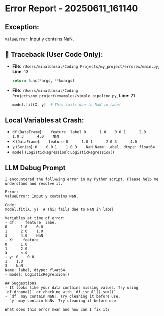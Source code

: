 # Error Report - 20250611_161140

## Exception:
`ValueError`: Input y contains NaN.

## 📍 Traceback (User Code Only):
- **File**: `/Users/minalbansal/Coding Projects/my_project/errorex/main.py`, **Line**: 13
  ```python
  return func(*args, **kwargs)
  ```
- **File**: `/Users/minalbansal/Coding Projects/my_project/examples/simple_pipeline.py`, **Line**: 21
  ```python
  model.fit(X, y)  # This fails due to NaN in label
  ```

## Local Variables at Crash:
- `df` (`DataFrame`): `   feature  label
0      1.0    0.0
1      2.0    1.0
3      4.0    NaN`
- `X` (`DataFrame`): `   feature
0      1.0
1      2.0
3      4.0`
- `y` (`Series`): `0    0.0
1    1.0
3    NaN
Name: label, dtype: float64`
- `model` (`LogisticRegression`): `LogisticRegression()`

## LLM Debug Prompt
```
I encountered the following error in my Python script. Please help me understand and resolve it.

Error:
ValueError: Input y contains NaN.

Code:
model.fit(X, y)  # This fails due to NaN in label

Variables at time of error:
- df:    feature  label
0      1.0    0.0
1      2.0    1.0
3      4.0    NaN
- X:    feature
0      1.0
1      2.0
3      4.0
- y: 0    0.0
1    1.0
3    NaN
Name: label, dtype: float64
- model: LogisticRegression()

## Suggestions
- It looks like your data contains missing values. Try using `df.dropna()` or checking with `df.isnull().sum()`.
- `df` may contain NaNs. Try cleaning it before use.
- `y` may contain NaNs. Try cleaning it before use.

What does this error mean and how can I fix it?
```
